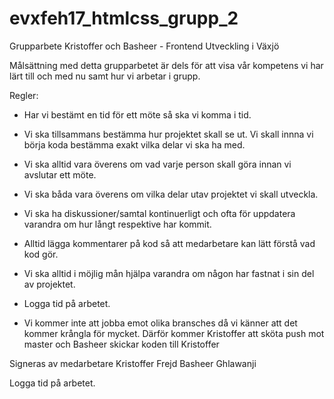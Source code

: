 # evxfeh17_htmlcss_grupp_2
Grupparbete Kristoffer och Basheer - Frontend Utveckling i Växjö

Målsättning med detta grupparbetet är dels för att visa vår kompetens vi har lärt till och med nu samt hur vi arbetar i grupp.

Regler:

 - Har vi bestämt en tid för ett möte så ska vi komma i tid.
 
 - Vi ska tillsammans bestämma hur projektet skall se ut. Vi skall innna vi börja koda bestämma exakt vilka delar vi ska ha med. 

 - Vi ska alltid vara överens om vad varje person skall göra innan vi avslutar ett möte.

 - Vi ska båda vara överens om vilka delar utav projektet vi skall utveckla.

 - Vi ska ha diskussioner/samtal kontinuerligt och ofta för uppdatera varandra om hur långt respektive har kommit.

 - Alltid lägga kommentarer på kod så att medarbetare kan lätt förstå vad kod gör. 

 - Vi ska alltid i möjlig mån hjälpa varandra om någon har fastnat i sin del av projektet.

 - Logga tid på arbetet.

 - Vi kommer inte att jobba emot olika bransches då vi känner att det kommer krångla för mycket. Därför kommer Kristoffer att sköta push mot master och Basheer skickar koden till Kristoffer

 
 Signeras av medarbetare
 Kristoffer Frejd 
 Basheer Ghlawanji



 Logga tid på arbetet.
